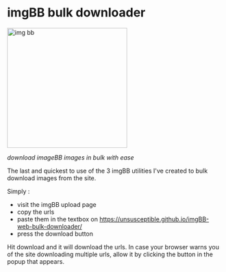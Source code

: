 # imgBB bulk downloader 
<img src = "https://user-images.githubusercontent.com/68165727/131923011-65df82b2-6520-4228-81dc-6079d4fb6cde.jpg" alt = "img bb" width=280 >

 _download imageBB images in bulk with ease_
 

 
The last and quickest to use of the 3 imgBB utilities I've created to bulk download images from the site.

Simply :

* visit the imgBB upload page
* copy the urls
* paste them in the textbox on https://unsusceptible.github.io/imgBB-web-bulk-downloader/
* press the download button

Hit download and it will download the urls. In case your browser warns you of the site downloading multiple urls, allow it by clicking the button in the popup that appears.
